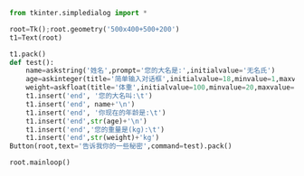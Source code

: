
<BlogInfo id="436" title="27.简单输入对话框" author="白日梦想猿" pv=0 read_times=0 pre_cost_time="0分31秒" category="GUI编程" tag_list="['GUI编程']" create_time="2020.07.06 10:49:13" update_time="2020.07.06 11:06:53" />

```python
from tkinter.simpledialog import *

root=Tk();root.geometry('500x400+500+200')
t1=Text(root)

t1.pack()
def test():
    name=askstring('姓名',prompt='您的大名是:',initialvalue='无名氏')
    age=askinteger(title='简单输入对话框',initialvalue=18,minvalue=1,maxvalue=150,prompt='你今年多大了?')
    weight=askfloat(title='体重',initialvalue=100,minvalue=20,maxvalue=500,prompt='您的体重是:')
    t1.insert('end', '您的大名叫:\t')
    t1.insert('end', name+'\n')
    t1.insert('end', '你现在的年龄是:\t')
    t1.insert('end',str(age)+'\n')
    t1.insert('end','您的重量是(kg):\t')
    t1.insert('end',str(weight)+'kg')
Button(root,text='告诉我你的一些秘密',command=test).pack()

root.mainloop()


```
